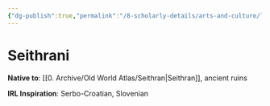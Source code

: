 ```yaml
---
{"dg-publish":true,"permalink":"/8-scholarly-details/arts-and-culture/languages/seithrani/","noteIcon":""}
---
```


# Seithrani

**Native to**: [[0. Archive/Old World Atlas/Seithran\|Seithran]], ancient ruins

**IRL Inspiration**: Serbo-Croatian, Slovenian 